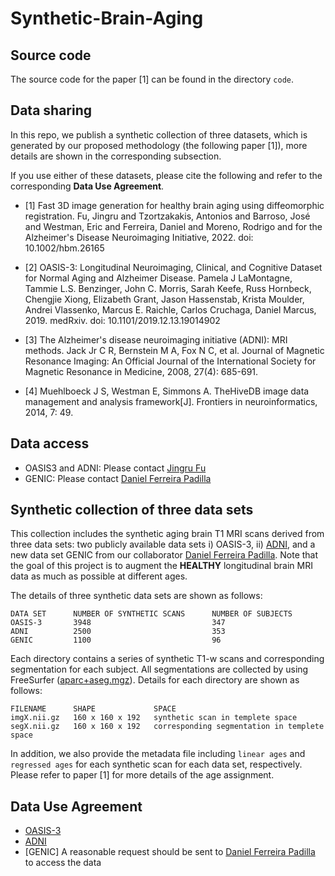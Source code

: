 # Synthetic-Brain-Aging
## Source code
The source code for the paper [1] can be found in the directory ```code```. 

## Data sharing
In this repo, we publish a synthetic collection of three datasets, which is generated by our proposed methodology (the following paper [1]), more details are shown in the corresponding subsection. 

If you use either of these datasets, please cite the following and refer to the corresponding **Data Use Agreement**.
- [1] Fast 3D image generation for healthy brain aging using diffeomorphic registration.
Fu, Jingru and Tzortzakakis, Antonios and Barroso, José and Westman, Eric and Ferreira, Daniel and Moreno, Rodrigo and for the Alzheimer's Disease Neuroimaging Initiative, 2022. doi: 10.1002/hbm.26165

- [2] OASIS-3: Longitudinal Neuroimaging, Clinical, and Cognitive Dataset for Normal Aging and Alzheimer Disease.
Pamela J LaMontagne, Tammie L.S. Benzinger, John C. Morris, Sarah Keefe, Russ Hornbeck, Chengjie Xiong, Elizabeth Grant, Jason Hassenstab, Krista Moulder, Andrei Vlassenko, Marcus E. Raichle, Carlos Cruchaga, Daniel Marcus, 2019. medRxiv. doi: 10.1101/2019.12.13.19014902

- [3] The Alzheimer's disease neuroimaging initiative (ADNI): MRI methods.
Jack Jr C R, Bernstein M A, Fox N C, et al. Journal of Magnetic Resonance Imaging: An Official Journal of the International Society for Magnetic 
Resonance in Medicine, 2008, 27(4): 685-691.

- [4] Muehlboeck J S, Westman E, Simmons A. TheHiveDB image data management and analysis framework[J]. Frontiers in neuroinformatics, 2014, 7: 49.

## Data access
- OASIS3 and ADNI: Please contact [Jingru Fu](https://www.kth.se/profile/jingruf?l=en)
- GENIC: Please contact [Daniel Ferreira Padilla](https://medarbetare.ki.se/people/daniel-ferreira-padilla)

## Synthetic collection of three data sets

This collection includes the synthetic aging brain T1 MRI scans derived from three data sets: two publicly available data sets i) OASIS-3, ii) [ADNI](https://adni.loni.usc.edu/about/), and a new data set GENIC from our collaborator [Daniel Ferreira Padilla](https://medarbetare.ki.se/people/daniel-ferreira-padilla). Note that the goal of this project is to augment the **HEALTHY** longitudinal brain MRI data as much as possible at different ages. 

The details of three synthetic data sets are shown as follows:
```
DATA SET      NUMBER OF SYNTHETIC SCANS      NUMBER OF SUBJECTS      
OASIS-3       3948                           347
ADNI          2500                           353
GENIC         1100                           96
```

Each directory contains a series of synthetic T1-w scans and corresponding segmentation for each subject. All segmentations are collected by using FreeSurfer ([aparc+aseg.mgz](https://surfer.nmr.mgh.harvard.edu/fswiki/ReconAllDevTable)). Details for each directory are shown as follows:
```
FILENAME      SHAPE             SPACE
imgX.nii.gz   160 x 160 x 192   synthetic scan in templete space
segX.nii.gz   160 x 160 x 192   corresponding segmentation in templete space
```
In addition, we also provide the metadata file including `linear ages` and `regressed ages` for each synthetic scan for each data set, respectively. Please refer to paper [1] for more details of the age assignment.

## Data Use Agreement
- [OASIS-3](https://www.oasis-brains.org/#access)
- [ADNI](https://adni.loni.usc.edu/data-samples/access-data/#access_data)
- [GENIC] A reasonable request should be sent to [Daniel Ferreira Padilla](https://medarbetare.ki.se/people/daniel-ferreira-padilla) to access the data
